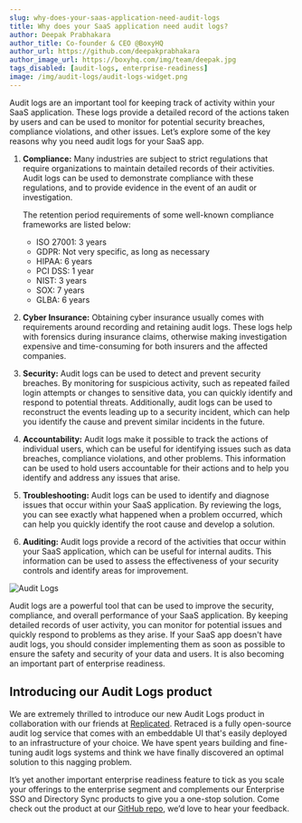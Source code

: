 ```yaml
---
slug: why-does-your-saas-application-need-audit-logs
title: Why does your SaaS application need audit logs?
author: Deepak Prabhakara
author_title: Co-founder & CEO @BoxyHQ
author_url: https://github.com/deepakprabhakara
author_image_url: https://boxyhq.com/img/team/deepak.jpg
tags_disabled: [audit-logs, enterprise-readiness]
image: /img/audit-logs/audit-logs-widget.png
---
```


Audit logs are an important tool for keeping track of activity within your SaaS application. These logs provide a detailed record of the actions taken by users and can be used to monitor for potential security breaches, compliance violations, and other issues. Let’s explore some of the key reasons why you need audit logs for your SaaS app.

1. **Compliance:** Many industries are subject to strict regulations that require organizations to maintain detailed records of their activities. Audit logs can be used to demonstrate compliance with these regulations, and to provide evidence in the event of an audit or investigation.

   The retention period requirements of some well-known compliance frameworks are listed below:

   - ISO 27001: 3 years
   - GDPR: Not very specific, as long as necessary
   - HIPAA: 6 years
   - PCI DSS: 1 year
   - NIST: 3 years
   - SOX: 7 years
   - GLBA: 6 years

2. **Cyber Insurance:** Obtaining cyber insurance usually comes with requirements around recording and retaining audit logs. These logs help with forensics during insurance claims, otherwise making investigation expensive and time-consuming for both insurers and the affected companies.
3. **Security:** Audit logs can be used to detect and prevent security breaches. By monitoring for suspicious activity, such as repeated failed login attempts or changes to sensitive data, you can quickly identify and respond to potential threats. Additionally, audit logs can be used to reconstruct the events leading up to a security incident, which can help you identify the cause and prevent similar incidents in the future.
4. **Accountability:** Audit logs make it possible to track the actions of individual users, which can be useful for identifying issues such as data breaches, compliance violations, and other problems. This information can be used to hold users accountable for their actions and to help you identify and address any issues that arise.
5. **Troubleshooting:** Audit logs can be used to identify and diagnose issues that occur within your SaaS application. By reviewing the logs, you can see exactly what happened when a problem occurred, which can help you quickly identify the root cause and develop a solution.
6. **Auditing:** Audit logs provide a record of the activities that occur within your SaaS application, which can be useful for internal audits. This information can be used to assess the effectiveness of your security controls and identify areas for improvement.

![Audit Logs](/img/audit-logs/audit-logs-widget.png)

Audit logs are a powerful tool that can be used to improve the security, compliance, and overall performance of your SaaS application. By keeping detailed records of user activity, you can monitor for potential issues and quickly respond to problems as they arise. If your SaaS app doesn't have audit logs, you should consider implementing them as soon as possible to ensure the safety and security of your data and users. It is also becoming an important part of enterprise readiness.

## Introducing our Audit Logs product

We are extremely thrilled to introduce our new Audit Logs product in collaboration with our friends at [Replicated](https://replicated.com). Retraced is a fully open-source audit log service that comes with an embeddable UI that's easily deployed to an infrastructure of your choice. We have spent years building and fine-tuning audit logs systems and think we have finally discovered an optimal solution to this nagging problem.

It’s yet another important enterprise readiness feature to tick as you scale your offerings to the enterprise segment and complements our Enterprise SSO and Directory Sync products to give you a one-stop solution. Come check out the product at our [GitHub repo](https://github.com/retracedhq/retraced), we’d love to hear your feedback.
